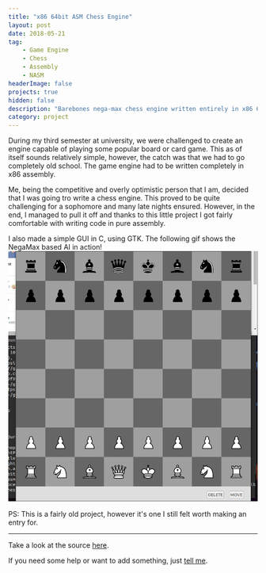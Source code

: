 ```yaml
---
title: "x86 64bit ASM Chess Engine"
layout: post
date: 2018-05-21
tag:
    - Game Engine
    - Chess
    - Assembly
    - NASM 
headerImage: false
projects: true
hidden: false
description: "Barebones nega-max chess engine written entirely in x86 64bit assembly."
category: project
---
```


During my third semester at university, we were challenged to create an engine capable of playing some popular board or card game. This as of itself sounds relatively simple, however, the catch was that we had to go completely old school. The game engine had to be written completely in x86 assembly.

Me, being the competitive and overly optimistic person that I am, decided that I was going tro write a chess engine. This proved to be quite challenging for a sophomore and many late nights ensured. However, in the end, I managed to pull it off and thanks to this little project I got fairly comfortable with writing code in pure assembly.

I also made a simple GUI in C, using GTK. The following gif shows the NegaMax based AI in action!
![alt tag](https://raw.githubusercontent.com/CrSeth/x86ChessEngine/master/hvc.gif?token=AFCwpfAAaVU2gQBT9gk98c31-9Oc9fJWks5Vd8GWwA%3D%3D)

PS: This is a fairly old project, however it's one I still felt worth making an entry for.

---

Take a look at the source [here](https://github.com/SethStalley/x86ChessEngine).

If you need some help or want to add something, just [tell me](https://github.com/SethStalley/x86ChessEngine/issues).

